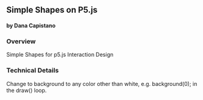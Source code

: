 ## Simple Shapes on P5.js
#### by Dana Capistano



### Overview
Simple Shapes for p5.js Interaction Design


### Technical Details

Change to background to any color other than white, e.g. background(0); in the draw() loop.